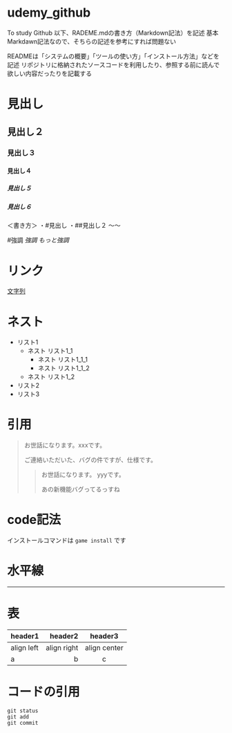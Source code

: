 # udemy_github
To study Github
以下、RADEME.mdの書き方（Markdown記法）を記述
基本Markdawn記法なので、そちらの記述を参考にすれば問題ない


READMEは「システムの概要」「ツールの使い方」「インストール方法」などを記述
リポジトリに格納されたソースコードを利用したり、参照する前に読んで欲しい内容だったりを記載する


# 見出し

## 見出し２

### 見出し３

#### 見出し４

##### 見出し５

##### 見出し６

＜書き方＞
・#見出し
・##見出し２
〜〜

#強調
*強調*
*もっと強調*



# リンク
[文字列](URL)


# ネスト
- リスト1
    - ネスト リスト1_1
        - ネスト リスト1_1_1
        - ネスト リスト1_1_2
    - ネスト リスト1_2
- リスト2
- リスト3


# 引用
> お世話になります。xxxです。
> 
> ご連絡いただいた、バグの件ですが、仕様です。
>> お世話になります。 yyyです。
>> 
>> あの新機能バグってるっすね


# code記法
インストールコマンドは `game install` です

# 水平線
***


# 表
|header1|header2|header3|
|:--|--:|:--:|
|align left|align right|align center|
|a|b|c|

# コードの引用
```
git status
git add
git commit
```


